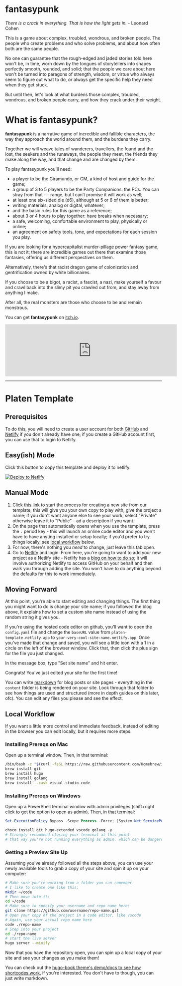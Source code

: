 # fantasypunk

*There is a crack in everything. That is how the light gets in.* - Leonard Cohen

This is a game about complex, troubled, wondrous, and broken people. The people who create problems and who solve problems, and about how often both are the same people.

No one can guarantee that the rough-edged and jaded stories told here won't be, in time, worn down by the tongues of storytellers into shapes perfectly smooth, rounded, and solid; that the people we care about here won't be turned into paragons of strength, wisdom, or virtue who always seem to figure out what to do, or always get the specific help they need when they get stuck.

But until then, let's look at what burdens those complex, troubled, wondrous, and broken people carry, and how they crack under their weight.

# What is fantasypunk?

**fantasypunk** is a narrative game of incredible and fallible characters, the way they approach the world around them, and the burdens they carry.

Together we will weave tales of wanderers, travellers, the found and the lost, the seekers and the runaways, the people they meet, the friends they make along the way, and that change and are changed by them.

To play fantasypunk you'll need:

- a player to be the Giramundo, or GM, a kind of host and guide for the game;
- a group of 3 to 5 players to be the Party Companions: the PCs. You can stray from that - - range, but I can’t promise it will work as well;
- at least one six-sided die (d6), although at 5 or 6 of them is better;
- writing materials, analog or digital, whatever;
- and the basic rules for this game as a reference;
- about 3 or 4 hours to play together: have breaks when necessary;
- a safe, welcoming, comfortable environment to play, physically or online;
- an agreement on safety tools, tone, and expectations for each session you play.

If you are looking for a hypercapitalist murder-pillage power fantasy game, this is not it; there are incredible games out there that examine those fantasies, offering us different perspectives on them.

Alternatively, there's that racist dragon game of colonization and gentrification owned by white billionaires.

If you choose to be a bigot, a racist, a fascist, a nazi, make yourself a favour and crawl back into the slimy pit you crawled out from, and stay away from anything I make.

After all, the real monsters are those who choose to be and remain monstrous.

You can get **fantasypunk** on [itch.io](https://thegiftofdice.itch.io/fantasypunk).

<iframe frameborder="0" src="https://itch.io/embed/1163249?linkback=true&amp;dark=true" width="552" height="167"><a href="https://thegiftofdice.itch.io/fantasypunk">fantasypunk - ashcan by TheGiftOfGabes</a></iframe>

---

# Platen Template

## Prerequisites

To do this, you will need to create a user account for both [GitHub](https://github.com/join) and [Netlify](https://app.netlify.com/signup) if you don't already have one; if you create a GitHub account first, you can use that to login to Netlify.

## Easy(ish) Mode

Click this button to copy this template and deploy it to netlify:

[![Deploy to Netlify](https://www.netlify.com/img/deploy/button.svg)](https://app.netlify.com/start/deploy?repository=https://github.com/platenio/platen-template)

## Manual Mode

1. Click [this link](https://github.com/platenio/platen-template/generate) to start the process for creating a new site from our template; this will give you your own copy to play with; give the project a name; if you don't want anyone else to see your work, select "Private" otherwise leave it to "Public" - ad a description if you want.
2. On the page that automatically opens when you use the template, press the `.` period key - this will launch an online code editor and you won't have to have anyting installed or setup locally; if you'd prefer to try things locally, see [local workflow](#local-workflow) below.
3. For now, there's nothing you _need_ to change, just leave this tab open.
4. Go to [Netlify](https://app.netlify.com/) and login. From here, you're going to want to add your new project as a Netlify site - Netlify has a [blog on how to do so](https://netlify.com/blog/2016/10/27/a-step-by-step-guide-deploying-a-static-site-or-single-page-app/); it will involve authorizing Netlify to access GitHub on your behalf and then walk you through adding the site. You won't have to do anything beyond the defaults for this to work immediately.

## Moving Forward

At this point, you're able to start editing and changing things. The first thing you might want to do is change your site name; if you followed the blog above, it explains how to set a custom site name instead of using the random string it gives you.

If you're using the hosted code editor on github, you'll want to open the `config.yaml` file and change the `baseURL` value from `platen-template.netlify.app` to `your-very-cool-site-name.netlify.app`. Once you've made that change and saved, you will see a little icon with a 1 in a circle on the left of the browser window. Click that, then click the plus sign for the file you just changed.

In the message box, type "Set site name" and hit enter.

Congrats! You've just edited your site for the first time!

You can write [markdown](https://www.markdownguide.org/getting-started/) for blog posts or site pages - everything in the `content` folder is being rendered on your site. Look through that folder to see how things are used and structured (more in depth guides on this later, ofc). You can edit any files you please and see the effect.

## Local Workflow

If you want a little more control and immediate feedback, instead of editing in the browser you can edit locally, but it requires more steps.

### Installing Prereqs on Mac

Open up a terminal window. Then, in that terminal:

```sh
/bin/bash -c "$(curl -fsSL https://raw.githubusercontent.com/Homebrew/install/HEAD/install.sh)"
brew install git
brew install hugo
brew install golang
brew install --cask visual-studio-code
```

### Installing Prereqs on Windows

Open up a PowerShell terminal window with admin privileges (shift+right click to get the option to open as admin). Then, in that terminal:

```powershell
Set-ExecutionPolicy Bypass -Scope Process -Force; [System.Net.ServicePointManager]::SecurityProtocol = [System.Net.ServicePointManager]::SecurityProtocol -bor 3072; iex ((New-Object System.Net.WebClient).DownloadString('https://community.chocolatey.org/install.ps1'))

choco install git hugo-extended vscode golang -y
# Strongly recommend closing your terminal at this point
# that way you're not running everything as admin, which can be dangerous!
```

### Getting a Preview Site Up

Assuming you've already followed all the steps above, you can use your newly available tools to grab a copy of your site and spin it up on your computer:

```sh
# Make sure you're working from a folder you can remember.
# I like to create one like this:
mkdir ~/code
# Then move into it:
cd ~/code
# Make sure to specify your username and repo name here!
git clone https://github.com/username/repo-name.git
# Open your copy of the project in a code editor, like vscode
# Again, use your actual repo name here
code ./repo-name
# Step into your project
cd ./repo-name
# start the live server
hugo server --minify
```

Now that you have the repository open, you can spin up a local copy of your site and see your changes as you make them!

You can check out the [hugo-book theme's demo/docs to see how shortcodes work](https://hugo-book-demo.netlify.app/docs/shortcodes/columns/), if you're interested. You don't have to though, you can just write markdown.
